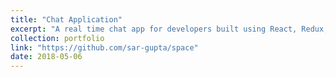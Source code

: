 ```yaml
---
title: "Chat Application"
excerpt: "A real time chat app for developers built using React, Redux, Electron and Firebase [https://spacedev.herokuapp.com](https://spacedev.herokuapp.com)<br/><br/><img src='/images/projects/space-app.jpeg'>"
collection: portfolio
link: "https://github.com/sar-gupta/space"
date: 2018-05-06
--- 
```

